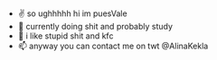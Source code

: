 <style>
    .general {
    background-color: #ffffff;
    }
</style>
<p class="general">

- ✌️ so ughhhhh hi im puesVale
- 🥕 currently doing shit and probably study
- 💞️ i like stupid shit and kfc 
- 📫 anyway you can contact me on twt @AlinaKekla

</p>
